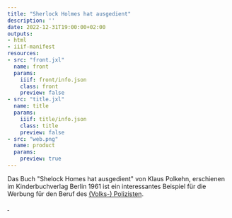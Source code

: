```yaml
---
title: "Sherlock Holmes hat ausgedient"
description: ''
date: 2022-12-31T19:00:00+02:00
outputs:
- html
- iiif-manifest
resources:
- src: "front.jxl"
  name: front
  params:
    iiif: front/info.json
    class: front
    preview: false
- src: "title.jxl"
  name: title
  params:
    iiif: title/info.json
    class: title
    preview: false
- src: "web.png"
  name: product
  params:
    preview: true
---
```

Das Buch "Shelock Homes hat ausgedient" von Klaus Polkehn, erschienen im Kinderbuchverlag Berlin 1961 ist ein interessantes Beispiel für die Werbung für den Beruf des [(Volks-) Polizisten](https://de.wikipedia.org/wiki/Deutsche_Volkspolizei).

<a class="worldcat" href="https://worldcat.org/de/title/73641149">&nbsp;</a>
